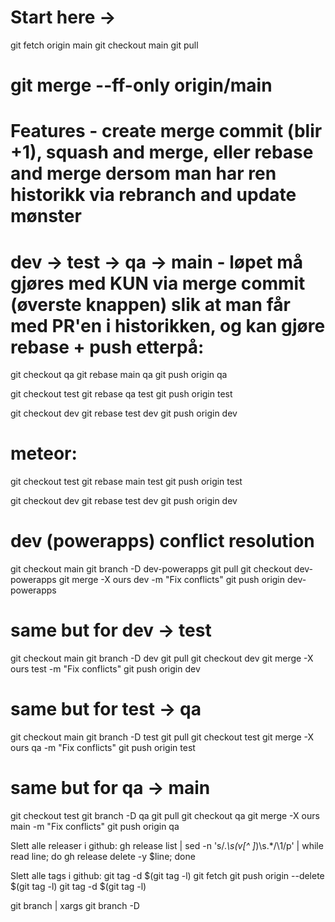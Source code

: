 # Start here ->

git fetch origin main
git checkout main
git pull

# git merge --ff-only origin/main

# Features - create merge commit (blir +1), squash and merge, eller rebase and merge dersom man har ren historikk via rebranch and update mønster
# dev -> test -> qa -> main - løpet må gjøres med KUN via merge commit (øverste knappen) slik at man får med PR'en i historikken, og kan gjøre rebase + push etterpå:

git checkout qa
git rebase main qa
git push origin qa

git checkout test
git rebase qa test
git push origin test

git checkout dev
git rebase test dev
git push origin dev

# meteor:

git checkout test
git rebase main test
git push origin test

git checkout dev
git rebase test dev
git push origin dev


# dev (powerapps) conflict resolution

git checkout main
git branch -D dev-powerapps
git pull
git checkout dev-powerapps
git merge -X ours dev -m "Fix conflicts"
git push origin dev-powerapps

# same but for dev -> test

git checkout main
git branch -D dev
git pull
git checkout dev
git merge -X ours test -m "Fix conflicts"
git push origin dev

# same but for test -> qa

git checkout main
git branch -D test
git pull
git checkout test
git merge -X ours qa -m "Fix conflicts"
git push origin test

# same but for qa -> main

git checkout test
git branch -D qa
git pull
git checkout qa
git merge -X ours main -m "Fix conflicts"
git push origin qa




Slett alle releaser i github:
gh release list | sed -n 's/.*\s\(v[^ ]*\)\s.*/\1/p' | while read line; do gh release delete -y $line; done

Slett alle tags i github:
git tag -d $(git tag -l)
git fetch
git push origin --delete $(git tag -l)
git tag -d $(git tag -l)

git branch | xargs git branch -D
